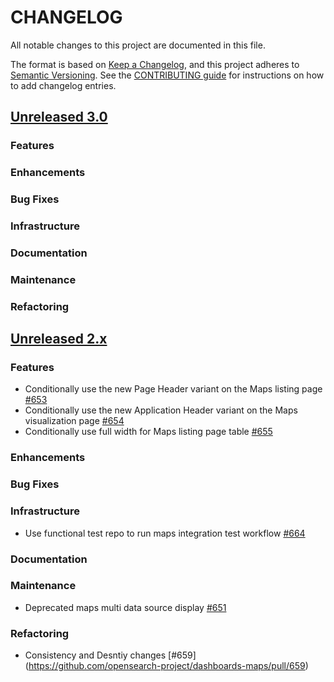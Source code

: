# CHANGELOG
All notable changes to this project are documented in this file.

The format is based on [Keep a Changelog](https://keepachangelog.com/en/1.0.0/), and this project adheres to [Semantic Versioning](https://semver.org/spec/v2.0.0.html). See the [CONTRIBUTING guide](./CONTRIBUTING.md#Changelog) for instructions on how to add changelog entries.

## [Unreleased 3.0](https://github.com/opensearch-project/dashboards-maps/compare/2.x...HEAD)
### Features
### Enhancements
### Bug Fixes
### Infrastructure
### Documentation
### Maintenance
### Refactoring

## [Unreleased 2.x](https://github.com/opensearch-project/dashboards-maps/compare/2.16...2.x)
### Features
* Conditionally use the new Page Header variant on the Maps listing page [#653](https://github.com/opensearch-project/dashboards-maps/pull/653)
* Conditionally use the new Application Header variant on the Maps visualization page [#654](https://github.com/opensearch-project/dashboards-maps/pull/654)
* Conditionally use full width for Maps listing page table [#655](https://github.com/opensearch-project/dashboards-maps/pull/655)
### Enhancements
### Bug Fixes
### Infrastructure
* Use functional test repo to run maps integration test workflow [#664](https://github.com/opensearch-project/dashboards-maps/pull/664)
### Documentation
### Maintenance
* Deprecated maps multi data source display [#651](https://github.com/opensearch-project/dashboards-maps/pull/651)
### Refactoring
* Consistency and Desntiy changes [#659] (https://github.com/opensearch-project/dashboards-maps/pull/659)

